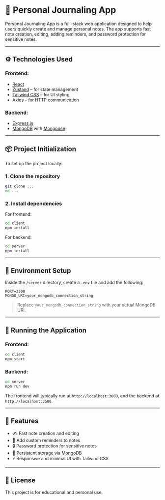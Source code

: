 

# 📝 Personal Journaling App

Personal Journaling App is a full-stack web application designed to help users quickly create and manage personal notes. The app supports fast note creation, editing, adding reminders, and password protection for sensitive notes.

---

## ⚙️ Technologies Used

### Frontend:
- [React](https://reactjs.org/)
- [Zustand](https://github.com/pmndrs/zustand) – for state management
- [Tailwind CSS](https://tailwindcss.com/) – for UI styling
- [Axios](https://axios-http.com/) – for HTTP communication

### Backend:
- [Express.js](https://expressjs.com/)
- [MongoDB](https://www.mongodb.com/) with [Mongoose](https://mongoosejs.com/)

---

## 📦 Project Initialization

To set up the project locally:

### 1. **Clone the repository**
```bash
git clone ...
cd ...
```

### 2. **Install dependencies**
For frontend:
```bash
cd client
npm install
```

For backend:
```bash
cd server
npm install
```

---

## 🔐 Environment Setup

Inside the `/server` directory, create a `.env` file and add the following:

```env
PORT=3500
MONGO_URI=your_mongodb_connection_string
```

> Replace `your_mongodb_connection_string` with your actual MongoDB URI.

---

## 🚀 Running the Application

### Frontend:
```bash
cd client
npm start
```

### Backend:
```bash
cd server
npm run dev
```

The frontend will typically run at `http://localhost:3000`, and the backend at `http://localhost:3500`.

---

## 📌 Features

- ✍️ Fast note creation and editing  
- 🔔 Add custom reminders to notes  
- 🔒 Password protection for sensitive notes  
- 💾 Persistent storage via MongoDB  
- ⚡ Responsive and minimal UI with Tailwind CSS

---

## 📃 License

This project is for educational and personal use.